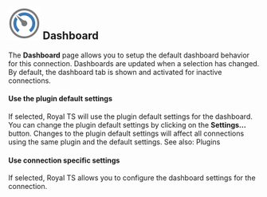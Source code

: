 ## ![](/r2022/images/RoyalTS/Application/SVG_PageDashboard_32.svg#img_header) Dashboard
The **Dashboard** page allows you to setup the default dashboard behavior for this connection. Dashboards are updated when a selection has changed. By default, the dashboard tab is shown and activated for inactive connections.

#### Use the plugin default settings
If selected, Royal TS will use the plugin default settings for the dashboard. You can change the plugin default settings by clicking on the **Settings...** button. Changes to the plugin default settings will affect all connections using the same plugin and the default settings. See also: Plugins

#### Use connection specific settings
If selected, Royal TS allows you to configure the dashboard settings for the connection.